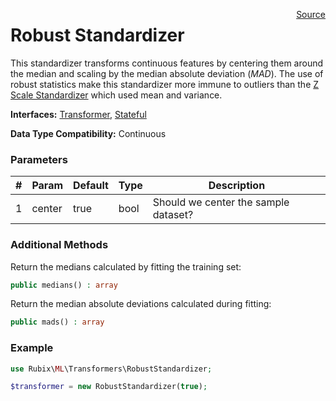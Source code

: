 <p><span style="float:right;"><a href="https://github.com/RubixML/RubixML/blob/master/src/Transformers/RobustStandardizer.php">Source</a></span></p>

# Robust Standardizer
This standardizer transforms continuous features by centering them around the median and scaling by the median absolute deviation (*MAD*). The use of robust statistics make this standardizer more immune to outliers than the [Z Scale Standardizer](#z-scale-standardizer) which used mean and variance.

**Interfaces:** [Transformer](#transformers), [Stateful](#stateful)

**Data Type Compatibility:** Continuous

### Parameters
| # | Param | Default | Type | Description |
|---|---|---|---|---|
| 1 | center | true | bool | Should we center the sample dataset? |

### Additional Methods
Return the medians calculated by fitting the training set:
```php
public medians() : array
```

Return the median absolute deviations calculated during fitting:
```php
public mads() : array
```

### Example
```php
use Rubix\ML\Transformers\RobustStandardizer;

$transformer = new RobustStandardizer(true);
```